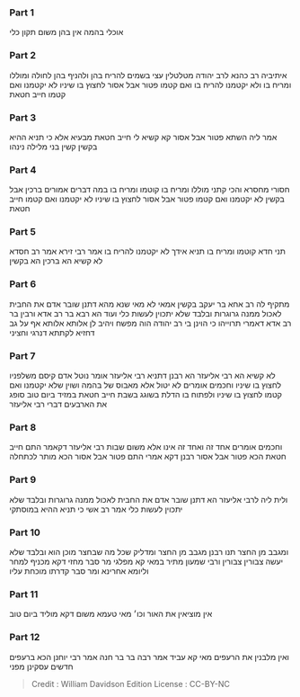 
### Part 1
אוכלי בהמה אין בהן משום תקון כלי 

### Part 2
איתיביה רב כהנא לרב יהודה מטלטלין עצי בשמים להריח בהן ולהניף בהן לחולה ומוללו ומריח בו ולא יקטמנו להריח בו ואם קטמו פטור אבל אסור לחצוץ בו שיניו לא יקטמנו ואם קטמו חייב חטאת 

### Part 3
אמר ליה השתא פטור אבל אסור קא קשיא לי חייב חטאת מבעיא אלא כי תניא ההיא בקשין קשין בני מלילה נינהו 

### Part 4
חסורי מחסרא והכי קתני מוללו ומריח בו קוטמו ומריח בו במה דברים אמורים ברכין אבל בקשין לא יקטמנו ואם קטמו פטור אבל אסור לחצוץ בו שיניו לא יקטמנו ואם קטמו חייב חטאת 

### Part 5
תני חדא קוטמו ומריח בו תניא אידך לא יקטמנו להריח בו אמר רבי זירא אמר רב חסדא לא קשיא הא ברכין הא בקשין 

### Part 6
מתקיף לה רב אחא בר יעקב בקשין אמאי לא מאי שנא מהא דתנן שובר אדם את החבית לאכול ממנה גרוגרות ובלבד שלא יתכוין לעשות כלי ועוד הא רבא בר רב אדא ורבין בר רב אדא דאמרי תרוייהו כי הוינן בי רב יהודה הוה מפשח ויהיב לן אלותא אלותא אף על גב דחזיא לקתתא דנרגי וחציני 

### Part 7
לא קשיא הא רבי אליעזר הא רבנן דתניא רבי אליעזר אומר נוטל אדם קיסם משלפניו לחצוץ בו שיניו וחכמים אומרים לא יטול אלא מאבוס של בהמה ושוין שלא יקטמנו ואם קטמו לחצוץ בו שיניו ולפתוח בו הדלת בשוגג בשבת חייב חטאת במזיד ביום טוב סופג את הארבעים דברי רבי אליעזר 

### Part 8
וחכמים אומרים אחד זה ואחד זה אינו אלא משום שבות רבי אליעזר דקאמר התם חייב חטאת הכא פטור אבל אסור רבנן דקא אמרי התם פטור אבל אסור הכא מותר לכתחלה 

### Part 9
ולית ליה לרבי אליעזר הא דתנן שובר אדם את החבית לאכול ממנה גרוגרות ובלבד שלא יתכוין לעשות כלי אמר רב אשי כי תניא ההיא במוסתקי 

### Part 10
ומגבב מן החצר תנו רבנן מגבב מן החצר ומדליק שכל מה שבחצר מוכן הוא ובלבד שלא יעשה צבורין צבורין ורבי שמעון מתיר במאי קא מפלגי מר סבר מחזי דקא מכניף למחר וליומא אחרינא ומר סבר קדרתו מוכחת עליו 

### Part 11
אין מוציאין את האור וכו׳ מאי טעמא משום דקא מוליד ביום טוב

### Part 12
ואין מלבנין את הרעפים מאי קא עביד אמר רבה בר בר חנה אמר רבי יוחנן הכא ברעפים חדשים עסקינן מפני

>Credit : William Davidson Edition
>License : CC-BY-NC